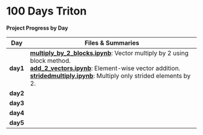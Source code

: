 # 100 Days Triton

**Project Progress by Day**

| **Day**  | **Files & Summaries**                                                                                                                                                                                                                                                                               |
| -------- | --------------------------------------------------------------------------------------------------------------------------------------------------------------------------------------------------------------------------------------------------------------------------------------------------- |
| **day1** | [**multiply_by_2_blocks.ipynb**](day1/multiply_by_2_blocks.ipynb): Vector multiply by 2 using block method.<br/>[**add_2_vectors.ipynb**](day1/add_2_vector.ipynb): Element-wise vector addition.<br/>[**stridedmultiply.ipynb**](day1/stridedmultiply.ipynb): Multiply only strided elements by 2. |
| **day2** |                                                                                                                                                                                                                                                                                                     |
| **day3** |                                                                                                                                                                                                                                                                                                     |
| **day4** |                                                                                                                                                                                                                                                                                                     |
| **day5** |                                                                                                                                                                                                                                                                                                     |
